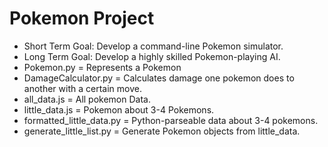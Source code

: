 # Pokemon Project
- Short Term Goal: Develop a command-line Pokemon simulator.
- Long Term Goal: Develop a highly skilled Pokemon-playing AI.
- Pokemon.py = Represents a Pokemon
- DamageCalculator.py = Calculates damage one pokemon does to another with a certain move.
- all_data.js = All pokemon Data.
- little_data.js = Pokemon about 3-4 Pokemons.
- formatted_little_data.py = Python-parseable data about 3-4 pokemons.
- generate_little_list.py = Generate Pokemon objects from little_data.
